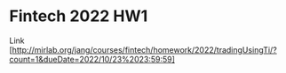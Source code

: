 # Fintech 2022 HW1
Link [http://mirlab.org/jang/courses/fintech/homework/2022/tradingUsingTi/?count=1&dueDate=2022/10/23%2023:59:59]

